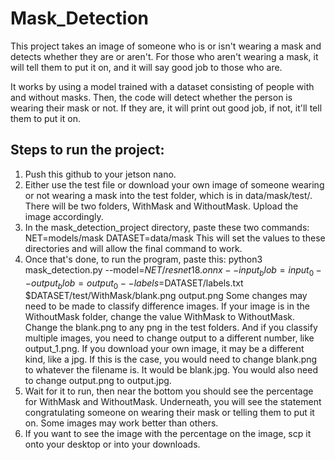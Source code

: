 # Mask_Detection
This project takes an image of someone who is or isn't wearing a mask and detects whether they are or aren't. 
For those who aren't wearing a mask, it will tell them to put it on, and it will say good job to those who are.

It works by using a model trained with a dataset consisting of people with and without masks. Then, the code will detect whether the person is wearing their mask or not. 
If they are, it will print out good job, if not, it'll tell them to put it on.

## Steps to run the project:
1. Push this github to your jetson nano.
2. Either use the test file or download your own image of someone wearing or not wearing a mask into the test folder, which is in data/mask/test/. 
There will be two folders, WithMask and WithoutMask. Upload the image accordingly.
3. In the mask_detection_project directory, paste these two commands:
 NET=models/mask 
 DATASET=data/mask 
This will set the values to these directories and will allow the final command to work.
4. Once that's done, to run the program, paste this:
python3 mask_detection.py --model=$NET/resnet18.onnx --input_blob=input_0 --output_blob=output_0 --labels=$DATASET/labels.txt $DATASET/test/WithMask/blank.png output.png
 Some changes may need to be made to classify difference images. If your image is in the WithoutMask folder, change the value WithMask to WithoutMask.
Change the blank.png to any png in the test folders. And if you classify multiple images, you need to change output to a different number, like output_1.png.
If you download your own image, it may be a different kind, like a jpg. If this is the case, you would need to change blank.png to whatever the filename is.
It would be blank.jpg. You would also need to change output.png to output.jpg.
5. Wait for it to run, then near the bottom you should see the percentage for WithMask and WithoutMask. Underneath, you will see the statement congratulating someone
on wearing their mask or telling them to put it on. Some images may work better than others.
6. If you want to see the image with the percentage on the image, scp it onto your desktop or into your downloads.
